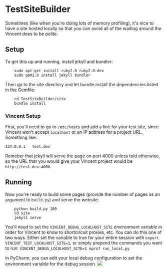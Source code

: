 # TestSiteBuilder

Sometimes (like when you're doing lots of memory profiling), it's nice to have a site hosted locally so that you can avoid all of the waiting around the Vincent does to be polite.

## Setup
To get this up and running, install jekyll and bundler:
```
    sudo apt-get install ruby2.0 ruby2.0-dev
    sudo gem2.0 install jekyll bundler
```

Then go to the site directory and let bundle install the dependencies listed in the Gemfile:
```
    cd TestSiteBuilder/site
    bundle install
```

### Vincent Setup
First, you'll need to go to `/etc/hosts` and add a line for your test site, since Vincent won't accept `localhost` or an IP address for a project URL. Something like:
```
127.0.0.1   test.dev
```
Remeber that jekyll will serve the page on port 4000 unless told otherwise, so the URL that you would give your Vincent project would be `http://test.dev:4000`.

## Running
Now you're ready to build some pages (provide the number of pages as an argument to `build.py`) and serve the website:
```
    python build.py 100
    cd site
    jekyll serve
```

You'll need to set the `VINCENT_DEBUG_LOCALHOST_SITE` environment variable in order for Vincent to know to shortcircuit proxies, etc. You can do this one of two ways. Either set the variable to true for your entire session with `export VINCENT_TEST_LOCALHOST_SITE=1`, or simply prepend the commands you want to run:
```VINCENT_DEBUG_LOCALHOST_SITE=1 mprof run_local.py```

In PyCharm, you can edit your local debug configuration to set the environment variable for the debug session.
![ ](pycharm_config.png)

